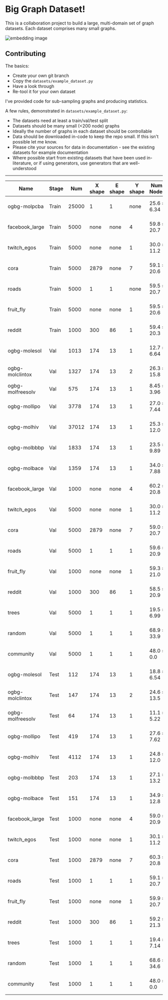 # Big Graph Dataset!

This is a collaboration project to build a large, multi-domain set of graph datasets.
Each dataset comprises many small graphs.

![embedding image](https://github.com/neutralpronoun/big-graph-dataset/blob/main/outputs/embedding.png)

## Contributing

The basics:
 - Create your own git branch
 - Copy the `datasets/example_dataset.py`
 - Have a look through
 - Re-tool it for your own dataset

 I've provided code for sub-sampling graphs and producing statistics.

 A few rules, demonstrated in `datasets/example_dataset.py`:
 - The datasets need at least a train/val/test split
 - Datasets should be many small (<200 node) graphs
 - Ideally the number of graphs in each dataset should be controllable
 - Data should be downloaded in-code to keep the repo small. If this isn't possible let me know.
 - Please cite your sources for data in documentation - see the existing datasets for example documentation
 - Where possible start from existing datasets that have been used in-literature, or if using generators, use generators that are well-understood

--- 
| Name  |  Stage  |  Num  |  X shape  |  E shape  |  Y shape  |  Num. Nodes  |  Num. Edges  |  Diameter  |  Clustering  |
|---|---|---|---|---|---|---|---|---|---| 
| ogbg-molpcba | Train | 25000 | 1 | 1 | none | 25.6 ± 6.34| 27.6 ± 7.06| 13.5 ± 3.29| 0.00112 ± 0.011 | 
| facebook_large | Train | 5000 | none | none | 4 | 59.8 ± 20.7| 207.0 ± 169.0| 10.1 ± 6.4| 0.43 ± 0.132 | 
| twitch_egos | Train | 5000 | none | none | 1 | 30.0 ± 11.2| 88.4 ± 71.6| 2.0 ± 0.0| 0.55 ± 0.15 |
| cora | Train | 5000 | 2879 | none | 7 | 59.1 ± 20.6| 118.0 ± 55.2| 10.1 ± 4.66| 0.322 ± 0.0846 | 
| roads | Train | 5000 | 1 | 1 | none | 59.5 ± 20.7| 73.8 ± 27.9| 16.6 ± 6.13| 0.0557 ± 0.0421 |
| fruit_fly | Train | 5000 | none | none | 1 | 59.5 ± 20.6| 207.0 ± 136.0| 6.85 ± 2.24| 0.338 ± 0.0875 | 
| reddit | Train | 1000 | 300 | 86 | 1 | 59.4 ± 20.3| 234.0 ± 176.0| 7.47 ± 4.63| 0.389 ± 0.161 | 
| ogbg-molesol | Val | 1013 | 174 | 13 | 1 | 12.7 ± 6.64| 12.9 ± 7.62| 6.81 ± 3.3| 0.000354 ± 0.00418 | 
| ogbg-molclintox | Val | 1327 | 174 | 13 | 2 | 26.3 ± 15.8| 28.0 ± 17.1| 12.4 ± 6.09| 0.00259 ± 0.0191 | 
| ogbg-molfreesolv | Val | 575 | 174 | 13 | 1 | 8.45 ± 3.96| 8.0 ± 4.48| 5.01 ± 2.08| 0.0 ± 0.0 | 
| ogbg-mollipo | Val | 3778 | 174 | 13 | 1 | 27.0 ± 7.44| 29.4 ± 8.22| 13.8 ± 4.03| 0.00366 ± 0.017 | 
| ogbg-molhiv | Val | 37012 | 174 | 13 | 1 | 25.3 ± 12.0| 27.3 ± 13.1| 12.0 ± 5.15| 0.00158 ± 0.0156 | 
| ogbg-molbbbp | Val | 1833 | 174 | 13 | 1 | 23.5 ± 9.89| 25.4 ± 11.0| 11.2 ± 4.03| 0.00285 ± 0.0278 | 
| ogbg-molbace | Val | 1359 | 174 | 13 | 1 | 34.0 ± 7.88| 36.8 ± 8.12| 15.2 ± 3.14| 0.00664 ± 0.0203 | 
| facebook_large | Val | 1000 | none | none | 4 | 60.2 ± 20.8| 208.0 ± 164.0| 10.2 ± 6.37| 0.433 ± 0.126 | 
| twitch_egos | Val | 5000 | none | none | 1 | 30.0 ± 11.2| 88.4 ± 71.6| 2.0 ± 0.0| 0.55 ± 0.15 | 
| cora | Val | 5000 | 2879 | none | 7 | 59.0 ± 20.7| 118.0 ± 56.5| 10.1 ± 4.77| 0.32 ± 0.0842 | 
| roads | Val | 5000 | 1 | 1 | 1 | 59.6 ± 20.9| 74.1 ± 28.4| 16.4 ± 5.96| 0.0562 ± 0.0422 | 
| fruit_fly | Val | 1000 | none | none | 1 | 59.3 ± 21.0| 213.0 ± 155.0| 6.79 ± 2.21| 0.34 ± 0.0913 | 
| reddit | Val | 1000 | 300 | 86 | 1 | 58.5 ± 20.9| 223.0 ± 179.0| 7.61 ± 4.72| 0.376 ± 0.162 | 
| trees | Val | 5000 | 1 | 1 | 1 | 19.5 ± 6.99| 18.5 ± 6.99| 10.0 ± 3.15| 0.0 ± 0.0 | 
| random | Val | 5000 | 1 | 1 | 1 | 68.9 ± 33.9| 511.0 ± 491.0| 3.89 ± 1.42| 0.17 ± 0.0833 | 
| community | Val | 5000 | 1 | 1 | 1 | 48.0 ± 0.0| 323.0 ± 26.3| 3.0 ± 0.0469| 0.407 ± 0.0251 | 
| ogbg-molesol | Test | 112 | 174 | 13 | 1 | 18.8 ± 6.54| 20.5 ± 7.28| 8.88 ± 3.23| 0.0125 ± 0.0645 | 
| ogbg-molclintox | Test | 147 | 174 | 13 | 2 | 24.6 ± 13.5| 26.7 ± 14.3| 12.0 ± 5.15| 0.00798 ± 0.055 | 
| ogbg-molfreesolv | Test | 64 | 174 | 13 | 1 | 11.1 ± 5.22| 11.8 ± 5.87| 5.27 ± 2.34| 0.0298 ± 0.138 | 
| ogbg-mollipo | Test | 419 | 174 | 13 | 1 | 27.6 ± 7.62| 30.3 ± 8.38| 14.0 ± 4.1| 0.00662 ± 0.0231 | 
| ogbg-molhiv | Test | 4112 | 174 | 13 | 1 | 24.8 ± 12.0| 27.4 ± 13.1| 11.5 ± 5.37| 0.00561 ± 0.0349 | 
| ogbg-molbbbp | Test | 203 | 174 | 13 | 1 | 27.1 ± 13.2| 29.6 ± 14.2| 12.7 ± 5.04| 0.00509 ± 0.0463 | 
| ogbg-molbace | Test | 151 | 174 | 13 | 1 | 34.9 ± 12.8| 37.6 ± 13.1| 15.7 ± 4.99| 0.00509 ± 0.0186 | 
| facebook_large | Test | 1000 | none | none | 4 | 59.0 ± 20.9| 200.0 ± 165.0| 10.2 ± 6.56| 0.425 ± 0.131 | 
| twitch_egos | Test | 1000 | none | none | 1 | 30.1 ± 11.2| 89.7 ± 71.0| 2.0 ± 0.0| 0.554 ± 0.146 | 
| cora | Test | 1000 | 2879 | none | 7 | 60.3 ± 20.8| 122.0 ± 58.3| 10.2 ± 4.53| 0.321 ± 0.084 | 
| roads | Test | 1000 | 1 | 1 | 1 | 59.1 ± 20.7| 73.3 ± 27.7| 16.3 ± 5.95| 0.056 ± 0.0438 | 
| fruit_fly | Test | 1000 | none | none | 1 | 59.9 ± 20.7| 209.0 ± 135.0| 6.82 ± 2.23| 0.338 ± 0.0905 | 
| reddit | Test | 1000 | 300 | 86 | 1 | 59.2 ± 21.3| 235.0 ± 184.0| 7.45 ± 4.67| 0.385 ± 0.16 | 
| trees | Test | 1000 | 1 | 1 | 1 | 19.4 ± 7.14| 18.4 ± 7.14| 9.96 ± 3.19| 0.0 ± 0.0 | 
| random | Test | 1000 | 1 | 1 | 1 | 68.6 ± 34.6| 505.0 ± 487.0| 3.93 ± 1.47| 0.17 ± 0.0839 | 
| community | Test | 1000 | 1 | 1 | 1 | 48.0 ± 0.0| 322.0 ± 25.7| 3.0 ± 0.0316| 0.409 ± 0.0269 | 
